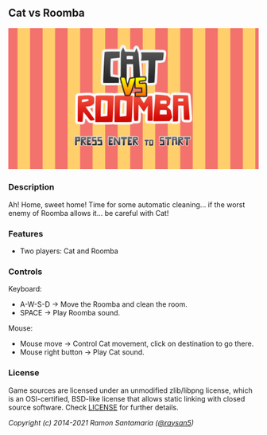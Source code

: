 ## Cat vs Roomba

![Cat vs Roomba](screenshots/screenshot000.png "Cat vs Roomba")

### Description

Ah! Home, sweet home! Time for some automatic cleaning... if the worst enemy of Roomba allows it... be careful with Cat!

### Features

 - Two players: Cat and Roomba

### Controls

Keyboard:

 - A-W-S-D -> Move the Roomba and clean the room.
 - SPACE -> Play Roomba sound.
 
Mouse:
 - Mouse move -> Control Cat movement, click on destination to go there.
 - Mouse right button -> Play Cat sound.


### License

Game sources are licensed under an unmodified zlib/libpng license, which is an OSI-certified, BSD-like license that allows static linking with closed source software. Check [LICENSE](LICENSE) for further details.

*Copyright (c) 2014-2021 Ramon Santamaria ([@raysan5](https://twitter.com/raysan5))*